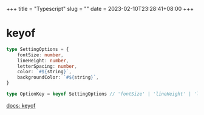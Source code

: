 +++
title = "Typescript"
slug = ""
date = 2023-02-10T23:28:41+08:00
+++

# keyof 
```typescript
type SettingOptions = {
	fontSize: number,
	lineHeight: number,
	letterSpacing: number,
	color: `#${string}`,
	backgroundColor: `#${string}`,
}

type OptionKey = keyof SettingOptions // 'fontSize' | 'lineHeight' | 'letterSpacing' ...
```

[docs: keyof](https://www.typescriptlang.org/docs/handbook/2/keyof-types.html)
